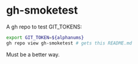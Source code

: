 # gh-smoketest

A gh repo to test GIT_TOKENS:

```bash
export GIT_TOKEN=${alphanums}
gh repo view gh-smoketest # gets this README.md
```

Must be a better way.
